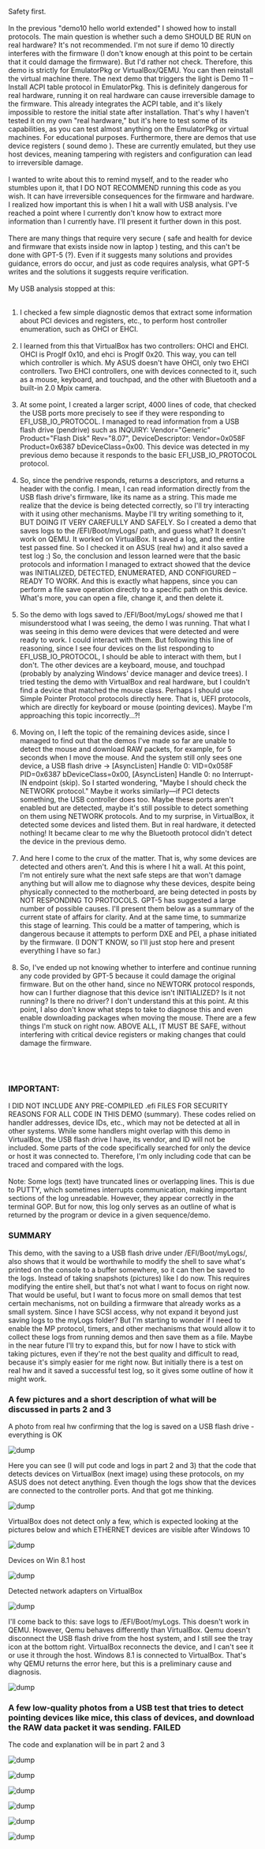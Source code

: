 Safety first.
<br /><br />
In the previous "demo10 hello world extended" I showed how to install protocols. The main question is whether such a demo SHOULD BE RUN on real hardware? It's not recommended. I'm not sure if demo 10 directly interferes with the firmware (I don't know enough at this point to be certain that it could damage the firmware). But I'd rather not check. Therefore, this demo is strictly for EmulatorPkg or VirtualBox/QEMU. You can then reinstall the virtual machine there. The next demo that triggers the light is Demo 11 – Install ACPI table protocol in EmulatorPkg. This is definitely dangerous for real hardware, running it on real hardware can cause irreversible damage to the firmware. This already integrates the ACPI table, and it's likely impossible to restore the initial state after installation. That's why I haven't tested it on my own "real hardware," but it's here to test some of its capabilities, as you can test almost anything on the EmulatorPkg or virtual machines. For educational purposes. Furthermore, there are demos that use device registers ( sound demo ). These are currently emulated, but they use host devices, meaning tampering with registers and configuration can lead to irreversible damage.
<br /><br />
I wanted to write about this to remind myself, and to the reader who stumbles upon it, that I DO NOT RECOMMEND running this code as you wish. It can have irreversible consequences for the firmware and hardware. I realized how important this is when I hit a wall with USB analysis. I've reached a point where I currently don't know how to extract more information than I currently have. I'll present it further down in this post.
<br /><br />
There are many things that require very secure ( safe and health for device and firmware that exists inside now in laptop ) testing, and this can't be done with GPT-5 (?). Even if it suggests many solutions and provides guidance, errors do occur, and just as code requires analysis, what GPT-5 writes and the solutions it suggests require verification.
<br /><br />
My USB analysis stopped at this:<br /><br />
1. I checked a few simple diagnostic demos that extract some information about PCI devices and registers, etc., to perform host controller enumeration, such as OHCI or EHCI.<br /><br />
2. I learned from this that VirtualBox has two controllers: OHCI and EHCI. OHCI is ProgIf 0x10, and ehci is ProgIf 0x20. This way, you can tell which controller is which. My ASUS doesn't have OHCI, only two EHCI controllers. Two EHCI controllers, one with devices connected to it, such as a mouse, keyboard, and touchpad, and the other with Bluetooth and a built-in 2.0 Mpix camera.<br /><br />
3. At some point, I created a larger script, 4000 lines of code, that checked the USB ports more precisely to see if they were responding to EFI_USB_IO_PROTOCOL. I managed to read information from a USB flash drive (pendrive) such as INQUIRY: Vendor="Generic" Product="Flash Disk" Rev="8.07", DeviceDescriptor: Vendor=0x058F Product=0x6387 bDeviceClass=0x00. This device was detected in my previous demo because it responds to the basic EFI_USB_IO_PROTOCOL protocol.<br /><br />
4. So, since the pendrive responds, returns a descriptors, and returns a header with the config. I mean, I can read information directly from the USB flash drive's firmware, like its name as a string. This made me realize that the device is being detected correctly, so I'll try interacting with it using other mechanisms. Maybe I'll try writing something to it, BUT DOING IT VERY CAREFULLY AND SAFELY. So I created a demo that saves logs to the /EFI/Boot/myLogs/ path, and guess what? It doesn't work on QEMU. It worked on VirtualBox. It saved a log, and the entire test passed fine. So I checked it on ASUS (real hw) and it also saved a test log :) So, the conclusion and lesson learned were that the basic protocols and information I managed to extract showed that the device was INITIALIZED, DETECTED, ENUMERATED, AND CONFIGURED – READY TO WORK. And this is exactly what happens, since you can perform a file save operation directly to a specific path on this device. What's more, you can open a file, change it, and then delete it.<br /><br />
5. So the demo with logs saved to /EFI/Boot/myLogs/ showed me that I misunderstood what I was seeing, the demo I was running. That what I was seeing in this demo were devices that were detected and were ready to work. I could interact with them. But following this line of reasoning, since I see four devices on the list responding to EFI_USB_IO_PROTOCOL, I should be able to interact with them, but I don't. The other devices are a keyboard, mouse, and touchpad (probably by analyzing Windows' device manager and device trees). I tried testing the demo with VirtualBox and real hardware, but I couldn't find a device that matched the mouse class. Perhaps I should use Simple Pointer Protocol protocols directly here. That is, UEFI protocols, which are directly for keyboard or mouse (pointing devices). Maybe I'm approaching this topic incorrectly...?!<br /><br />
6. Moving on, I left the topic of the remaining devices aside, since I managed to find out that the demos I've made so far are unable to detect the mouse and download RAW packets, for example, for 5 seconds when I move the mouse. And the system still only sees one device, a USB flash drive -> [AsyncListen] Handle 0: VID=0x058F PID=0x6387 bDeviceClass=0x00, [AsyncListen] Handle 0: no Interrupt-IN endpoint (skip). So I started wondering, "Maybe I should check the NETWORK protocol." Maybe it works similarly—if PCI detects something, the USB controller does too. Maybe these ports aren't enabled but are detected, maybe it's still possible to detect something on them using NETWORK protocols. And to my surprise, in VirtualBox, it detected some devices and listed them. But in real hardware, it detected nothing! It became clear to me why the Bluetooth protocol didn't detect the device in the previous demo.<br /><br />
7. And here I come to the crux of the matter. That is, why some devices are detected and others aren't. And this is where I hit a wall. At this point, I'm not entirely sure what the next safe steps are that won't damage anything but will allow me to diagnose why these devices, despite being physically connected to the motherboard, are being detected in posts by NOT RESPONDING TO PROTOCOLS. GPT-5 has suggested a large number of possible causes. I'll present them below as a summary of the current state of affairs for clarity. And at the same time, to summarize this stage of learning. This could be a matter of tampering, which is dangerous because it attempts to perform DXE and PEI, a phase initiated by the firmware. (I DON'T KNOW, so I'll just stop here and present everything I have so far.)<br /><br />
8. So, I've ended up not knowing whether to interfere and continue running any code provided by GPT-5 because it could damage the original firmware. But on the other hand, since no NEWTORK protocol responds, how can I further diagnose that this device isn't INITIALIZED? Is it not running? Is there no driver? I don't understand this at this point. At this point, I also don't know what steps to take to diagnose this and even enable downloading packages when moving the mouse. There are a few things I'm stuck on right now. ABOVE ALL, IT MUST BE SAFE, without interfering with critical device registers or making changes that could damage the firmware.
<br /><br /><br /><br />
<h3>IMPORTANT:</h3>
I ​​DID NOT INCLUDE ANY PRE-COMPILED .efi FILES FOR SECURITY REASONS FOR ALL CODE IN THIS DEMO (summary). These codes relied on handler addresses, device IDs, etc., which may not be detected at all in other systems. While some handlers might overlap with this demo in VirtualBox, the USB flash drive I have, its vendor, and ID will not be included. Some parts of the code specifically searched for only the device or host it was connected to. Therefore, I'm only including code that can be traced and compared with the logs.
<br /><br />
Note: Some logs (text) have truncated lines or overlapping lines. This is due to PUTTY, which sometimes interrupts communication, making important sections of the log unreadable. However, they appear correctly in the terminal GOP. But for now, this log only serves as an outline of what is returned by the program or device in a given sequence/demo.

<h3>SUMMARY</h3>

This demo, with the saving to a USB flash drive under /EFI/Boot/myLogs/, also shows that it would be worthwhile to modify the shell to save what's printed on the console to a buffer somewhere, so it can then be saved to the logs. Instead of taking snapshots (pictures) like I do now. This requires modifying the entire shell, but that's not what I want to focus on right now. That would be useful, but I want to focus more on small demos that test certain mechanisms, not on building a firmware that already works as a small system. Since I have SCSI access, why not expand it beyond just saving logs to the myLogs folder? But I'm starting to wonder if I need to enable the MP protocol, timers, and other mechanisms that would allow it to collect these logs from running demos and then save them as a file. Maybe in the near future I'll try to expand this, but for now I have to stick with taking pictures, even if they're not the best quality and difficult to read, because it's simply easier for me right now. But initially there is a test on real hw and it saved a successful test log, so it gives some outline of how it might work.

<h3>A few pictures and a short description of what will be discussed in parts 2 and 3</h3>

A photo from real hw confirming that the log is saved on a USB flash drive - everything is OK

![dump](https://github.com/KarolDuracz/scratchpad/blob/main/bootloader_x86/tianocore%20EDK2/demo18%20-%20Summary%20of%20what%20I%20have%20now/part1/images/1760750179758.jpg?raw=true)

Here you can see (I will put code and logs in part 2 and 3) that the code that detects devices on VirtualBox (next image) using these protocols, on my ASUS does not detect anything. Even though the logs show that the devices are connected to the controller ports. And that got me thinking.

![dump](https://github.com/KarolDuracz/scratchpad/blob/main/bootloader_x86/tianocore%20EDK2/demo18%20-%20Summary%20of%20what%20I%20have%20now/part1/images/1760790821841.jpg?raw=true)

VirtualBox does not detect only a few, which is expected looking at the pictures below and which ETHERNET devices are visible after Windows 10

![dump](https://github.com/KarolDuracz/scratchpad/blob/main/bootloader_x86/tianocore%20EDK2/demo18%20-%20Summary%20of%20what%20I%20have%20now/part1/images/248%20-%2018-10-2025%20-%20trzeba%20przerobic%20shell.png?raw=true)

Devices on Win 8.1 host

![dump](https://github.com/KarolDuracz/scratchpad/blob/main/bootloader_x86/tianocore%20EDK2/demo18%20-%20Summary%20of%20what%20I%20have%20now/part1/images/249%20-%2018-10-2025%20-%20host%20win81.png?raw=true)

Detected network adapters on VirtualBox 

![dump](https://github.com/KarolDuracz/scratchpad/blob/main/bootloader_x86/tianocore%20EDK2/demo18%20-%20Summary%20of%20what%20I%20have%20now/part1/images/252%20-%2018-10-2025%20-%20%20nie%20bedzie%20wifi.png?raw=true)

I'll come back to this: save logs to /EFI/Boot/myLogs. This doesn't work in QEMU. However, Qemu behaves differently than VirtualBox. Qemu doesn't disconnect the USB flash drive from the host system, and I still see the tray icon at the bottom right. VirtualBox reconnects the device, and I can't see it or use it through the host. Windows 8.1 is connected to VirtualBox. That's why QEMU returns the error here, but this is a preliminary cause and diagnosis.

![dump](https://github.com/KarolDuracz/scratchpad/blob/main/bootloader_x86/tianocore%20EDK2/demo18%20-%20Summary%20of%20what%20I%20have%20now/part1/images/243%20-%2018-10-2025%20-%20cd.png?raw=true)


<h3>A few low-quality photos from a USB test that tries to detect pointing devices like mice, this class of devices, and download the RAW data packet it was sending. FAILED</h3>

The code and explanation will be in part 2 and 3

![dump](https://github.com/KarolDuracz/scratchpad/blob/main/bootloader_x86/tianocore%20EDK2/demo18%20-%20Summary%20of%20what%20I%20have%20now/part1/images/test%20realhw1.png?raw=true)

![dump](https://github.com/KarolDuracz/scratchpad/blob/main/bootloader_x86/tianocore%20EDK2/demo18%20-%20Summary%20of%20what%20I%20have%20now/part1/images/2.png?raw=true)

![dump](https://github.com/KarolDuracz/scratchpad/blob/main/bootloader_x86/tianocore%20EDK2/demo18%20-%20Summary%20of%20what%20I%20have%20now/part1/images/3.png?raw=true)

![dump](https://github.com/KarolDuracz/scratchpad/blob/main/bootloader_x86/tianocore%20EDK2/demo18%20-%20Summary%20of%20what%20I%20have%20now/part1/images/4.png?raw=true)

![dump](https://github.com/KarolDuracz/scratchpad/blob/main/bootloader_x86/tianocore%20EDK2/demo18%20-%20Summary%20of%20what%20I%20have%20now/part1/images/5.png?raw=true)

![dump](https://github.com/KarolDuracz/scratchpad/blob/main/bootloader_x86/tianocore%20EDK2/demo18%20-%20Summary%20of%20what%20I%20have%20now/part1/images/realhw_test6.png?raw=true)



